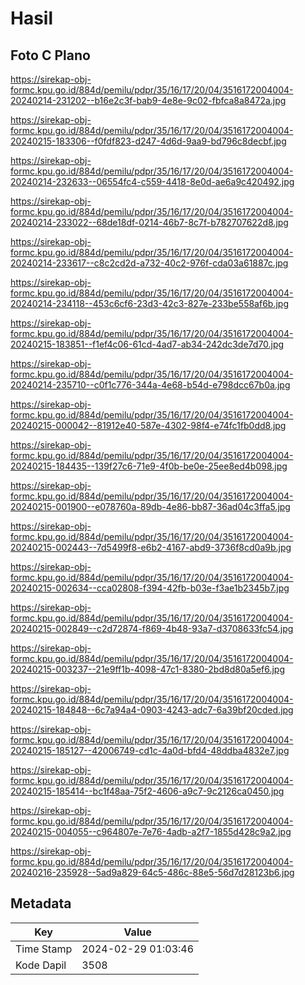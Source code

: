 # Hasil

## Foto C Plano

https://sirekap-obj-formc.kpu.go.id/884d/pemilu/pdpr/35/16/17/20/04/3516172004004-20240214-231202--b16e2c3f-bab9-4e8e-9c02-fbfca8a8472a.jpg

https://sirekap-obj-formc.kpu.go.id/884d/pemilu/pdpr/35/16/17/20/04/3516172004004-20240215-183306--f0fdf823-d247-4d6d-9aa9-bd796c8decbf.jpg

https://sirekap-obj-formc.kpu.go.id/884d/pemilu/pdpr/35/16/17/20/04/3516172004004-20240214-232633--06554fc4-c559-4418-8e0d-ae6a9c420492.jpg

https://sirekap-obj-formc.kpu.go.id/884d/pemilu/pdpr/35/16/17/20/04/3516172004004-20240214-233022--68de18df-0214-46b7-8c7f-b782707622d8.jpg

https://sirekap-obj-formc.kpu.go.id/884d/pemilu/pdpr/35/16/17/20/04/3516172004004-20240214-233617--c8c2cd2d-a732-40c2-976f-cda03a61887c.jpg

https://sirekap-obj-formc.kpu.go.id/884d/pemilu/pdpr/35/16/17/20/04/3516172004004-20240214-234118--453c6cf6-23d3-42c3-827e-233be558af6b.jpg

https://sirekap-obj-formc.kpu.go.id/884d/pemilu/pdpr/35/16/17/20/04/3516172004004-20240215-183851--f1ef4c06-61cd-4ad7-ab34-242dc3de7d70.jpg

https://sirekap-obj-formc.kpu.go.id/884d/pemilu/pdpr/35/16/17/20/04/3516172004004-20240214-235710--c0f1c776-344a-4e68-b54d-e798dcc67b0a.jpg

https://sirekap-obj-formc.kpu.go.id/884d/pemilu/pdpr/35/16/17/20/04/3516172004004-20240215-000042--81912e40-587e-4302-98f4-e74fc1fb0dd8.jpg

https://sirekap-obj-formc.kpu.go.id/884d/pemilu/pdpr/35/16/17/20/04/3516172004004-20240215-184435--139f27c6-71e9-4f0b-be0e-25ee8ed4b098.jpg

https://sirekap-obj-formc.kpu.go.id/884d/pemilu/pdpr/35/16/17/20/04/3516172004004-20240215-001900--e078760a-89db-4e86-bb87-36ad04c3ffa5.jpg

https://sirekap-obj-formc.kpu.go.id/884d/pemilu/pdpr/35/16/17/20/04/3516172004004-20240215-002443--7d5499f8-e6b2-4167-abd9-3736f8cd0a9b.jpg

https://sirekap-obj-formc.kpu.go.id/884d/pemilu/pdpr/35/16/17/20/04/3516172004004-20240215-002634--cca02808-f394-42fb-b03e-f3ae1b2345b7.jpg

https://sirekap-obj-formc.kpu.go.id/884d/pemilu/pdpr/35/16/17/20/04/3516172004004-20240215-002849--c2d72874-f869-4b48-93a7-d3708633fc54.jpg

https://sirekap-obj-formc.kpu.go.id/884d/pemilu/pdpr/35/16/17/20/04/3516172004004-20240215-003237--21e9ff1b-4098-47c1-8380-2bd8d80a5ef6.jpg

https://sirekap-obj-formc.kpu.go.id/884d/pemilu/pdpr/35/16/17/20/04/3516172004004-20240215-184848--6c7a94a4-0903-4243-adc7-6a39bf20cded.jpg

https://sirekap-obj-formc.kpu.go.id/884d/pemilu/pdpr/35/16/17/20/04/3516172004004-20240215-185127--42006749-cd1c-4a0d-bfd4-48ddba4832e7.jpg

https://sirekap-obj-formc.kpu.go.id/884d/pemilu/pdpr/35/16/17/20/04/3516172004004-20240215-185414--bc1f48aa-75f2-4606-a9c7-9c2126ca0450.jpg

https://sirekap-obj-formc.kpu.go.id/884d/pemilu/pdpr/35/16/17/20/04/3516172004004-20240215-004055--c964807e-7e76-4adb-a2f7-1855d428c9a2.jpg

https://sirekap-obj-formc.kpu.go.id/884d/pemilu/pdpr/35/16/17/20/04/3516172004004-20240216-235928--5ad9a829-64c5-486c-88e5-56d7d28123b6.jpg


## Metadata

| Key        | Value               |
| ---------- | ------------------- |
| Time Stamp | 2024-02-29 01:03:46 |
| Kode Dapil | 3508                |



